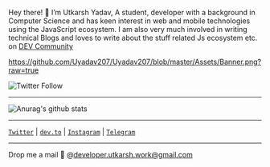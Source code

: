 Hey there! 👋 I’m Utkarsh Yadav, A student, developer with a background in Computer Science and has keen interest in web and mobile technologies using the JavaScript ecosystem. I am also very much involved in writing technical Blogs and loves to write about the stuff related Js ecosystem etc. on [DEV Community](https://dev.to/uyadav207)


https://github.com/Uyadav207/Uyadav207/blob/master/Assets/Banner.png?raw=true


![Twitter Follow](https://img.shields.io/twitter/follow/utkarsh_js_dev?style=for-the-badge)

---

![Anurag's github stats](https://github-readme-stats.vercel.app/api?username=Uyadav207&show_icons=true&theme=radical)

---

[`Twitter`](https://twitter.com/utkarsh_js_dev) | [`dev.to`](https://dev.to/uyadav207) | [`Instagram`](https://www.instagram.com/utkarsh_developer/) | [`Telegram`](https://t.me/utkarshyadav207)

---
Drop me a mail 💌 @[developer.utkarsh.work@gmail.com](mailto:developer.utkarsh.work@gmail.com)
